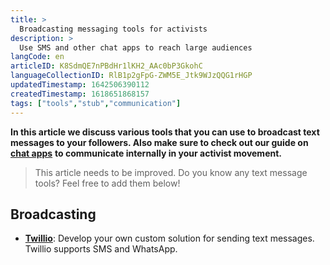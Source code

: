 ```yaml
---
title: >
  Broadcasting messaging tools for activists
description: >
  Use SMS and other chat apps to reach large audiences  
langCode: en
articleID: K8SdmQE7nPBdHr1lKH2_AAc0bP3GkohC
languageCollectionID: RlB1p2gFpG-ZWM5E_Jtk9WJzQQG1rHGP
updatedTimestamp: 1642506390112
createdTimestamp: 1618651868157
tags: ["tools","stub","communication"]
---
```


**In this article we discuss various tools that you can use to broadcast text messages to your followers. Also make sure to check out our guide on** [**chat apps**](/tools/chat-apps) **to communicate internally in your activist movement.**

> This article needs to be improved. Do you know any text message tools? Feel free to add them below!

## Broadcasting

-   [**Twillio**](https://www.twilio.com): Develop your own custom solution for sending text messages. Twillio supports SMS and WhatsApp.